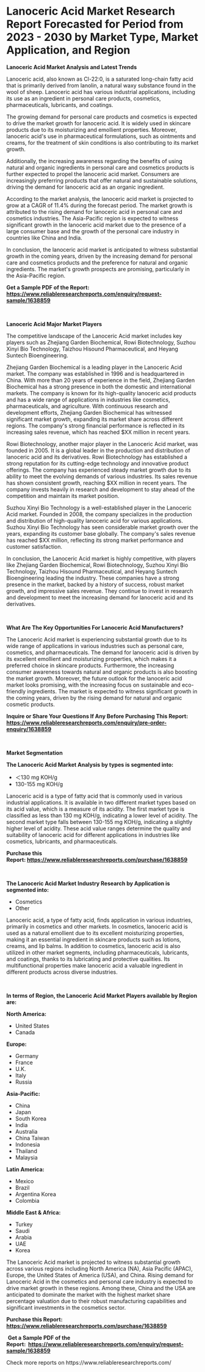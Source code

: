 <p><h1>Lanoceric Acid Market Research Report Forecasted for Period from 2023 -  2030 by Market Type, Market Application, and Region</h1></p><p><strong>Lanoceric Acid Market Analysis and Latest Trends</strong></p>
<p><p>Lanoceric acid, also known as Cl-22:0, is a saturated long-chain fatty acid that is primarily derived from lanolin, a natural waxy substance found in the wool of sheep. Lanoceric acid has various industrial applications, including its use as an ingredient in personal care products, cosmetics, pharmaceuticals, lubricants, and coatings.</p><p>The growing demand for personal care products and cosmetics is expected to drive the market growth for lanoceric acid. It is widely used in skincare products due to its moisturizing and emollient properties. Moreover, lanoceric acid's use in pharmaceutical formulations, such as ointments and creams, for the treatment of skin conditions is also contributing to its market growth.</p><p>Additionally, the increasing awareness regarding the benefits of using natural and organic ingredients in personal care and cosmetics products is further expected to propel the lanoceric acid market. Consumers are increasingly preferring products that offer natural and sustainable solutions, driving the demand for lanoceric acid as an organic ingredient.</p><p>According to the market analysis, the lanoceric acid market is projected to grow at a CAGR of 11.4% during the forecast period. The market growth is attributed to the rising demand for lanoceric acid in personal care and cosmetics industries. The Asia-Pacific region is expected to witness significant growth in the lanoceric acid market due to the presence of a large consumer base and the growth of the personal care industry in countries like China and India.</p><p>In conclusion, the lanoceric acid market is anticipated to witness substantial growth in the coming years, driven by the increasing demand for personal care and cosmetics products and the preference for natural and organic ingredients. The market's growth prospects are promising, particularly in the Asia-Pacific region.</p></p>
<p><strong>Get a Sample PDF of the Report:&nbsp; <a href="https://www.reliableresearchreports.com/enquiry/request-sample/1638859">https://www.reliableresearchreports.com/enquiry/request-sample/1638859</a></strong></p>
<p>&nbsp;</p>
<p><strong>Lanoceric Acid Major Market Players</strong></p>
<p><p>The competitive landscape of the Lanoceric Acid market includes key players such as Zhejiang Garden Biochemical, Rowi Biotechnology, Suzhou Xinyi Bio Technology, Taizhou Hisound Pharmaceutical, and Heyang Suntech Bioengineering.</p><p>Zhejiang Garden Biochemical is a leading player in the Lanoceric Acid market. The company was established in 1996 and is headquartered in China. With more than 20 years of experience in the field, Zhejiang Garden Biochemical has a strong presence in both the domestic and international markets. The company is known for its high-quality lanoceric acid products and has a wide range of applications in industries like cosmetics, pharmaceuticals, and agriculture. With continuous research and development efforts, Zhejiang Garden Biochemical has witnessed significant market growth, expanding its market share across different regions. The company's strong financial performance is reflected in its increasing sales revenue, which has reached $XX million in recent years.</p><p>Rowi Biotechnology, another major player in the Lanoceric Acid market, was founded in 2005. It is a global leader in the production and distribution of lanoceric acid and its derivatives. Rowi Biotechnology has established a strong reputation for its cutting-edge technology and innovative product offerings. The company has experienced steady market growth due to its ability to meet the evolving demands of various industries. Its sales revenue has shown consistent growth, reaching $XX million in recent years. The company invests heavily in research and development to stay ahead of the competition and maintain its market position.</p><p>Suzhou Xinyi Bio Technology is a well-established player in the Lanoceric Acid market. Founded in 2008, the company specializes in the production and distribution of high-quality lanoceric acid for various applications. Suzhou Xinyi Bio Technology has seen considerable market growth over the years, expanding its customer base globally. The company's sales revenue has reached $XX million, reflecting its strong market performance and customer satisfaction.</p><p>In conclusion, the Lanoceric Acid market is highly competitive, with players like Zhejiang Garden Biochemical, Rowi Biotechnology, Suzhou Xinyi Bio Technology, Taizhou Hisound Pharmaceutical, and Heyang Suntech Bioengineering leading the industry. These companies have a strong presence in the market, backed by a history of success, robust market growth, and impressive sales revenue. They continue to invest in research and development to meet the increasing demand for lanoceric acid and its derivatives.</p></p>
<p>&nbsp;</p>
<p><strong>What Are The Key Opportunities For Lanoceric Acid Manufacturers?</strong></p>
<p><p>The Lanoceric Acid market is experiencing substantial growth due to its wide range of applications in various industries such as personal care, cosmetics, and pharmaceuticals. The demand for lanoceric acid is driven by its excellent emollient and moisturizing properties, which makes it a preferred choice in skincare products. Furthermore, the increasing consumer awareness towards natural and organic products is also boosting the market growth. Moreover, the future outlook for the lanoceric acid market looks promising, with the increasing focus on sustainable and eco-friendly ingredients. The market is expected to witness significant growth in the coming years, driven by the rising demand for natural and organic cosmetic products.</p></p>
<p><strong>Inquire or Share Your Questions If Any Before Purchasing This Report: <a href="https://www.reliableresearchreports.com/enquiry/pre-order-enquiry/1638859">https://www.reliableresearchreports.com/enquiry/pre-order-enquiry/1638859</a></strong></p>
<p>&nbsp;</p>
<p><strong>Market Segmentation</strong></p>
<p><strong>The Lanoceric Acid Market Analysis by types is segmented into:</strong></p>
<p><ul><li>＜130 mg KOH/g</li><li>130-155 mg KOH/g</li></ul></p>
<p><p>Lanoceric acid is a type of fatty acid that is commonly used in various industrial applications. It is available in two different market types based on its acid value, which is a measure of its acidity. The first market type is classified as less than 130 mg KOH/g, indicating a lower level of acidity. The second market type falls between 130-155 mg KOH/g, indicating a slightly higher level of acidity. These acid value ranges determine the quality and suitability of lanoceric acid for different applications in industries like cosmetics, lubricants, and pharmaceuticals.</p></p>
<p><strong>Purchase this Report:&nbsp;<a href="https://www.reliableresearchreports.com/purchase/1638859">https://www.reliableresearchreports.com/purchase/1638859</a></strong></p>
<p>&nbsp;</p>
<p><strong>The Lanoceric Acid Market Industry Research by Application is segmented into:</strong></p>
<p><ul><li>Cosmetics</li><li>Other</li></ul></p>
<p><p>Lanoceric acid, a type of fatty acid, finds application in various industries, primarily in cosmetics and other markets. In cosmetics, lanoceric acid is used as a natural emollient due to its excellent moisturizing properties, making it an essential ingredient in skincare products such as lotions, creams, and lip balms. In addition to cosmetics, lanoceric acid is also utilized in other market segments, including pharmaceuticals, lubricants, and coatings, thanks to its lubricating and protective qualities. Its multifunctional properties make lanoceric acid a valuable ingredient in different products across diverse industries.</p></p>
<p>&nbsp;</p>
<p><strong>In terms of Region, the Lanoceric Acid Market Players available by Region are:</strong></p>
<p>
    <p> <strong> North America: </strong>
        <ul>
            <li>United States</li>
            <li>Canada</li>
        </ul>
        </p> 
    <p> <strong> Europe: </strong>
        <ul>
            <li>Germany</li>
            <li>France</li>
            <li>U.K.</li>
            <li>Italy</li>
            <li>Russia</li>
        </ul>
        </p> 
    <p> <strong> Asia-Pacific: </strong>
        <ul>
            <li>China</li>
            <li>Japan</li>
            <li>South Korea</li>
            <li>India</li>
            <li>Australia</li>
            <li>China Taiwan</li>
            <li>Indonesia</li>
            <li>Thailand</li>
            <li>Malaysia</li>
        </ul>
        </p> 
    <p> <strong> Latin America: </strong>
        <ul>
            <li>Mexico</li>
            <li>Brazil</li>
            <li>Argentina Korea</li>
            <li>Colombia</li>
        </ul>
        </p> 
    <p> <strong> Middle East & Africa: </strong>
        <ul>
            <li>Turkey</li>
            <li>Saudi</li>
            <li>Arabia</li>
            <li>UAE</li>
            <li>Korea</li>
        </ul>
    </p>
    </p>
<p><p>The Lanoceric Acid market is projected to witness substantial growth across various regions including North America (NA), Asia Pacific (APAC), Europe, the United States of America (USA), and China. Rising demand for Lanoceric Acid in the cosmetics and personal care industry is expected to drive market growth in these regions. Among these, China and the USA are anticipated to dominate the market with the highest market share percentage valuation due to their robust manufacturing capabilities and significant investments in the cosmetics sector.</p></p>
<p><strong>Purchase this Report: <a href="https://www.reliableresearchreports.com/purchase/1638859">https://www.reliableresearchreports.com/purchase/1638859</a></strong></p>
<p>&nbsp;<strong>Get a Sample PDF of the Report:&nbsp;&nbsp;<a href="https://www.reliableresearchreports.com/enquiry/request-sample/1638859">https://www.reliableresearchreports.com/enquiry/request-sample/1638859</a></strong></p>
<p><strong></strong></p>
<p>Check more reports on https://www.reliableresearchreports.com/</p>